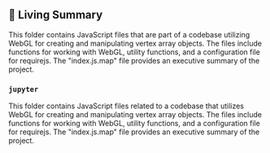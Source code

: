 

<!-- Living README Summary -->
## 🌳 Living Summary

This folder contains JavaScript files that are part of a codebase utilizing WebGL for creating and manipulating vertex array objects. The files include functions for working with WebGL, utility functions, and a configuration file for requirejs. The "index.js.map" file provides an executive summary of the project.


### `jupyter`

This folder contains JavaScript files related to a codebase that utilizes WebGL for creating and manipulating vertex array objects. The files include functions for working with WebGL, utility functions, and a configuration file for requirejs. The "index.js.map" file provides an executive summary of the project.

<!-- Living README Summary -->